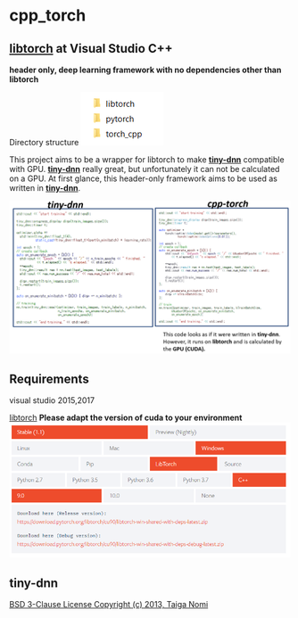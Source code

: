 # cpp_torch
## [libtorch](https://pytorch.org/get-started/locally/) at Visual Studio C++  

**header only, deep learning framework with no dependencies other than libtorch**  

Directory structure
<img src="./images/image00.png"/>  

This project aims to be a wrapper for libtorch to make [**tiny-dnn**](https://github.com/tiny-dnn/tiny-dnn) compatible with GPU.
[**tiny-dnn**](https://github.com/tiny-dnn/tiny-dnn) really great, but unfortunately it can not be calculated on a GPU.
At first glance, this header-only framework aims to be used as written in [**tiny-dnn**](https://github.com/tiny-dnn/tiny-dnn).

<img src="./images/image02.png"/>  

## Requirements  
visual studio 2015,2017  

[libtorch](https://pytorch.org/get-started1locally/)
**Please adapt the version of cuda to your environment**  
<img src="./images/image01.png"/>  

## tiny-dnn
[BSD 3-Clause License Copyright (c) 2013, Taiga Nomi](https://github.com/tiny-dnn/tiny-dnn)  
